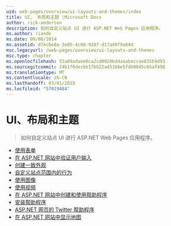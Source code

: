 ```yaml
---
uid: web-pages/overview/ui-layouts-and-themes/index
title: UI、 布局和主题 |Microsoft Docs
author: rick-anderson
description: 如何自定义站点 UI 进行 ASP.NET Web Pages 应用程序。
ms.author: riande
ms.date: 09/08/2014
ms.assetid: d7ec6e8a-3e05-4c0d-9207-d17a49f9a64d
msc.legacyurl: /web-pages/overview/ui-layouts-and-themes
msc.type: chapter
ms.openlocfilehash: 53a09adaee6ca2cd0920bd4aaabeccae835b9d93
ms.sourcegitcommit: 24b1f6decbb17bb22a45166e5fdb0845c65af498
ms.translationtype: MT
ms.contentlocale: zh-CN
ms.lasthandoff: 03/01/2019
ms.locfileid: "57019484"
---
```

<a name="ui-layouts-and-themes"></a>UI、布局和主题
====================
> 如何自定义站点 UI 进行 ASP.NET Web Pages 应用程序。


- [使用表单](4-working-with-forms.md)
- [在 ASP.NET 网站中验证用户输入](validating-user-input-in-aspnet-web-pages-sites.md)
- [创建一致外观](3-creating-a-consistent-look.md)
- [自定义站点范围内的行为](18-customizing-site-wide-behavior.md)
- [使用图像](9-working-with-images.md)
- [使用视频](10-working-with-video.md)
- [在 ASP.NET 网站中创建和使用帮助程序](creating-and-using-a-helper-in-an-aspnet-web-pages-site.md)
- [安装帮助程序](installing-helpers.md)
- [ASP.NET 网页的 Twitter 帮助程序](twitter-helper.md)
- [在 ASP.NET 网站中显示地图](displaying-maps-in-an-aspnet-web-pages-site.md)
